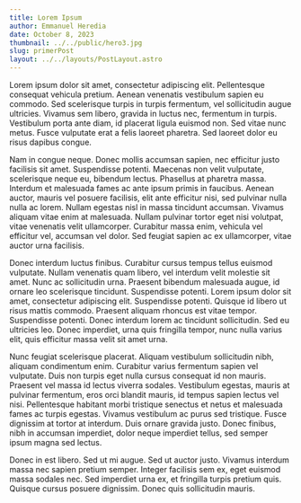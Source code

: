 ```yaml
---
title: Lorem Ipsum
author: Emmanuel Heredia
date: October 8, 2023
thumbnail: ../../public/hero3.jpg
slug: primerPost
layout: ../../layouts/PostLayout.astro
---
```

Lorem ipsum dolor sit amet, consectetur adipiscing elit. Pellentesque consequat vehicula pretium. Aenean venenatis vestibulum sapien eu commodo. Sed scelerisque turpis in turpis fermentum, vel sollicitudin augue ultricies. Vivamus sem libero, gravida in luctus nec, fermentum in turpis. Vestibulum porta ante diam, id placerat ligula euismod non. Sed vitae nunc metus. Fusce vulputate erat a felis laoreet pharetra. Sed laoreet dolor eu risus dapibus congue.

Nam in congue neque. Donec mollis accumsan sapien, nec efficitur justo facilisis sit amet. Suspendisse potenti. Maecenas non velit vulputate, scelerisque neque eu, bibendum lectus. Phasellus at pharetra massa. Interdum et malesuada fames ac ante ipsum primis in faucibus. Aenean auctor, mauris vel posuere facilisis, elit ante efficitur nisi, sed pulvinar nulla nulla ac lorem. Nullam egestas nisl in massa tincidunt accumsan. Vivamus aliquam vitae enim at malesuada. Nullam pulvinar tortor eget nisi volutpat, vitae venenatis velit ullamcorper. Curabitur massa enim, vehicula vel efficitur vel, accumsan vel dolor. Sed feugiat sapien ac ex ullamcorper, vitae auctor urna facilisis.

Donec interdum luctus finibus. Curabitur cursus tempus tellus euismod vulputate. Nullam venenatis quam libero, vel interdum velit molestie sit amet. Nunc ac sollicitudin urna. Praesent bibendum malesuada augue, id ornare leo scelerisque tincidunt. Suspendisse potenti. Lorem ipsum dolor sit amet, consectetur adipiscing elit. Suspendisse potenti. Quisque id libero ut risus mattis commodo. Praesent aliquam rhoncus est vitae tempor. Suspendisse potenti. Donec interdum lorem ac tincidunt sollicitudin. Sed eu ultricies leo. Donec imperdiet, urna quis fringilla tempor, nunc nulla varius elit, quis efficitur massa velit sit amet urna.

Nunc feugiat scelerisque placerat. Aliquam vestibulum sollicitudin nibh, aliquam condimentum enim. Curabitur varius fermentum sapien vel vulputate. Duis non turpis eget nulla cursus consequat id non mauris. Praesent vel massa id lectus viverra sodales. Vestibulum egestas, mauris at pulvinar fermentum, eros orci blandit mauris, id tempus sapien lectus vel nisi. Pellentesque habitant morbi tristique senectus et netus et malesuada fames ac turpis egestas. Vivamus vestibulum ac purus sed tristique. Fusce dignissim at tortor at interdum. Duis ornare gravida justo. Donec finibus, nibh in accumsan imperdiet, dolor neque imperdiet tellus, sed semper ipsum magna sed lectus.

Donec in est libero. Sed ut mi augue. Sed ut auctor justo. Vivamus interdum massa nec sapien pretium semper. Integer facilisis sem ex, eget euismod massa sodales nec. Sed imperdiet urna ex, et fringilla turpis pretium quis. Quisque cursus posuere dignissim. Donec quis sollicitudin mauris.